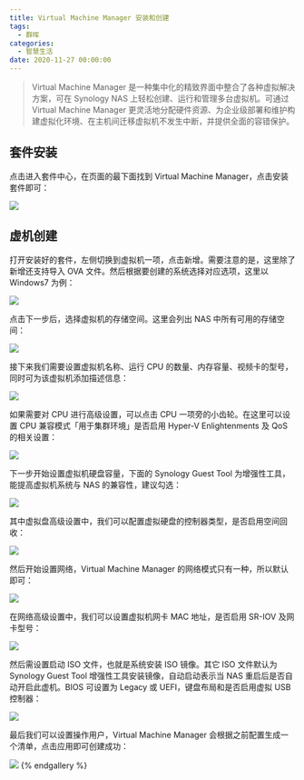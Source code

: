 ```yaml
---
title: Virtual Machine Manager 安装和创建
tags:
  - 群晖
categories:
  - 智慧生活
date: 2020-11-27 00:00:00
---
```


> Virtual Machine Manager 是一种集中化的精致界面中整合了各种虚拟解决方案，可在 Synology NAS 上轻松创建、运行和管理多台虚拟机。可通过 Virtual Machine Manager 更灵活地分配硬件资源、为企业级部署和维护构建虚拟化环境、在主机间迁移虚拟机不发生中断，并提供全面的容错保护。

<!-- more -->

## 套件安装

点击进入套件中心，在页面的最下面找到 Virtual Machine Manager，点击安装套件即可：

![](https://cdn.dusays.com/2020/11/286-1.jpg)

## 虚机创建

打开安装好的套件，左侧切换到虚拟机一项，点击新增。需要注意的是，这里除了新增还支持导入 OVA 文件。然后根据要创建的系统选择对应选项，这里以 Windows7 为例：

![](https://cdn.dusays.com/2020/11/286-2.jpg)

点击下一步后，选择虚拟机的存储空间。这里会列出 NAS 中所有可用的存储空间：

![](https://cdn.dusays.com/2020/11/286-3.jpg)

接下来我们需要设置虚拟机名称、运行 CPU 的数量、内存容量、视频卡的型号，同时可为该虚拟机添加描述信息：

![](https://cdn.dusays.com/2020/11/286-4.jpg)

如果需要对 CPU 进行高级设置，可以点击 CPU 一项旁的小齿轮。在这里可以设置 CPU 兼容模式「用于集群环境」是否启用 Hyper-V Enlightenments 及 QoS 的相关设置：

![](https://cdn.dusays.com/2020/11/286-5.jpg)

下一步开始设置虚拟机硬盘容量，下面的 Synology Guest Tool 为增强性工具，能提高虚拟机系统与 NAS 的兼容性，建议勾选：

![](https://cdn.dusays.com/2020/11/286-6.jpg)

其中虚拟盘高级设置中，我们可以配置虚拟硬盘的控制器类型，是否启用空间回收：

![](https://cdn.dusays.com/2020/11/286-7.jpg)

然后开始设置网络，Virtual Machine Manager 的网络模式只有一种，所以默认即可：

![](https://cdn.dusays.com/2020/11/286-8.jpg)

在网络高级设置中，我们可以设置虚拟机网卡 MAC 地址，是否启用 SR-IOV 及网卡型号：

![](https://cdn.dusays.com/2020/11/286-9.jpg)

然后需设置启动 ISO 文件，也就是系统安装 ISO 镜像。其它 ISO 文件默认为 Synology Guest Tool 增强性工具安装镜像，自动启动表示当 NAS 重启后是否自动开启此虚机。BIOS 可设置为 Legacy 或 UEFI，键盘布局和是否启用虚拟 USB 控制器：

![](https://cdn.dusays.com/2020/11/286-10.jpg)

最后我们可以设置操作用户，Virtual Machine Manager 会根据之前配置生成一个清单，点击应用即可创建成功：

![](https://cdn.dusays.com/2020/11/286-11.jpg)
{% endgallery %}